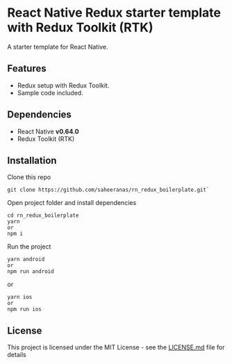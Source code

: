 # React Native Redux starter template with Redux Toolkit (RTK)

A starter template for React Native.

## Features

- Redux setup with Redux Toolkit.
- Sample code included.

## Dependencies

- React Native **v0.64.0**
- Redux Toolkit (RTK)

## Installation

Clone this repo

```
git clone https://github.com/saheeranas/rn_redux_boilerplate.git`
```

Open project folder and install dependencies

```
cd rn_redux_boilerplate
yarn
or
npm i
```

Run the project

```
yarn android
or
npm run android
```

or

```
yarn ios
or
npm run ios
```

## License

This project is licensed under the MIT License - see the [LICENSE.md](LICENSE) file for details
